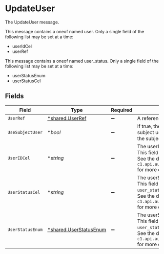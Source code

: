 # UpdateUser

The UpdateUser message.

This message contains a oneof named user. Only a single field of the following list may be set at a time:
  - userIdCel
  - userRef


This message contains a oneof named user_status. Only a single field of the following list may be set at a time:
  - userStatusEnum
  - userStatusCel



## Fields

| Field                                                                                                                                                   | Type                                                                                                                                                    | Required                                                                                                                                                | Description                                                                                                                                             |
| ------------------------------------------------------------------------------------------------------------------------------------------------------- | ------------------------------------------------------------------------------------------------------------------------------------------------------- | ------------------------------------------------------------------------------------------------------------------------------------------------------- | ------------------------------------------------------------------------------------------------------------------------------------------------------- |
| `UserRef`                                                                                                                                               | [*shared.UserRef](../../../pkg/models/shared/userref.md)                                                                                                | :heavy_minus_sign:                                                                                                                                      | A reference to a user.                                                                                                                                  |
| `UseSubjectUser`                                                                                                                                        | **bool*                                                                                                                                                 | :heavy_minus_sign:                                                                                                                                      | If true, the step will use the subject user of the automation as the subject.                                                                           |
| `UserIDCel`                                                                                                                                             | **string*                                                                                                                                               | :heavy_minus_sign:                                                                                                                                      | The userIdCel field.<br/>This field is part of the `user` oneof.<br/>See the documentation for `c1.api.automations.v1.UpdateUser` for more details.     |
| `UserStatusCel`                                                                                                                                         | **string*                                                                                                                                               | :heavy_minus_sign:                                                                                                                                      | The userStatusCel field.<br/>This field is part of the `user_status` oneof.<br/>See the documentation for `c1.api.automations.v1.UpdateUser` for more details. |
| `UserStatusEnum`                                                                                                                                        | [*shared.UserStatusEnum](../../../pkg/models/shared/userstatusenum.md)                                                                                  | :heavy_minus_sign:                                                                                                                                      | The userStatusEnum field.<br/>This field is part of the `user_status` oneof.<br/>See the documentation for `c1.api.automations.v1.UpdateUser` for more details. |